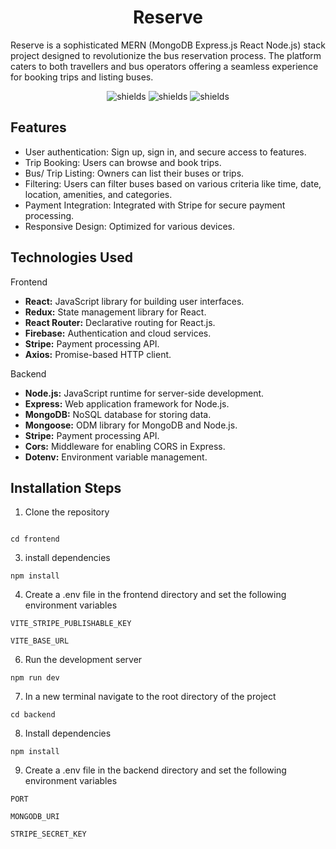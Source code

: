 <h1 align="center" id="title">Reserve</h1>


<p id="description">Reserve is a sophisticated MERN (MongoDB Express.js React Node.js) stack project designed to revolutionize the bus reservation process. The platform caters to both travellers and bus operators offering a seamless experience for booking trips and listing buses.

<p align="center"><img src="https://img.shields.io/maintenance/yes/2024" alt="shields"> <img src="https://img.shields.io/website?url=https%3A%2F%2Freserve-your-bus.vercel.app" alt="shields"> <img src="https://img.shields.io/github/contributors/lokeshkavisth/Reserve" alt="shields">

## Features

- User authentication: Sign up, sign in, and secure access to features.
- Trip Booking: Users can browse and book trips.
- Bus/ Trip Listing: Owners can list their buses or trips.
- Filtering: Users can filter buses based on various criteria like time, date, location, amenities, and categories.
- Payment Integration: Integrated with Stripe for secure payment processing.
- Responsive Design: Optimized for various devices.

## Technologies Used

Frontend

- **React:** JavaScript library for building user interfaces.
- **Redux:** State management library for React.
- **React Router:** Declarative routing for React.js.
- **Firebase:** Authentication and cloud services.
- **Stripe:** Payment processing API.
- **Axios:** Promise-based HTTP client.

Backend

- **Node.js:** JavaScript runtime for server-side development.
- **Express:** Web application framework for Node.js.
- **MongoDB:** NoSQL database for storing data.
- **Mongoose:** ODM library for MongoDB and Node.js.
- **Stripe:** Payment processing API.
- **Cors:** Middleware for enabling CORS in Express.
- **Dotenv:** Environment variable management.

## Installation Steps

1. Clone the repository

```

```

```
cd frontend
```

3. install dependencies

```
npm install
```

4. Create a .env file in the frontend directory and set the following environment variables

```
VITE_STRIPE_PUBLISHABLE_KEY
```

```
VITE_BASE_URL
```

6. Run the development server

```
npm run dev
```

7. In a new terminal navigate to the root directory of the project

```
cd backend
```

8. Install dependencies

```
npm install
```

9. Create a .env file in the backend directory and set the following environment variables

```
PORT
```

```
MONGODB_URI
```

```
STRIPE_SECRET_KEY
```



